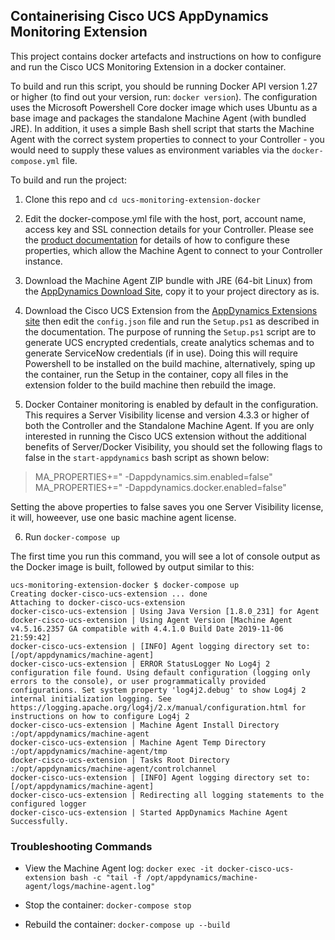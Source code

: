 ## Containerising Cisco UCS AppDynamics Monitoring Extension 

This project contains docker artefacts and instructions on how to configure and run the Cisco UCS Monitoring Extension in a docker container. 

To build and run this script, you should be running Docker API version 1.27 or higher (to find out your version, run: `docker version`). The configuration uses the Microsoft Powershell Core docker image which uses Ubuntu as a base image and packages the standalone Machine Agent (with bundled JRE). In addition, it uses a simple Bash shell script that starts the Machine Agent with the correct system properties to connect to your Controller - you would need to supply these values as environment variables via the `docker-compose.yml` file.

To build and run the project:

1. Clone this repo and `cd ucs-monitoring-extension-docker`

2. Edit the docker-compose.yml file with the host, port, account name, access key and SSL connection details for your Controller. Please see the [product documentation](https://docs.appdynamics.com/display/latest/Standalone+Machine+Agent+Configuration+Properties) for details of how to configure these properties, which allow the Machine Agent to connect to your Controller instance.

3. Download the Machine Agent ZIP bundle with JRE (64-bit Linux) from the [AppDynamics Download Site](https://download.appdynamics.com), copy it to your project directory as is. 

4. Download the Cisco UCS Extension from the [AppDynamics Extensions site](https://www.appdynamics.com/community/exchange/cisco-ucs-monitoring-extension/) then edit the `config.json` file and run the `Setup.ps1`  as described in the documentation. The purpose of running the `Setup.ps1` script are to generate UCS encrypted credentials, create analytics schemas and to generate ServiceNow credentials (if in use).  Doing this will require Powershell to be installed on the build machine, alternatively, sping up the container, run the Setup in the container, copy all files in the extension folder to the build machine then rebuild the image. 

5. Docker Container monitoring is enabled by default in the configuration. This requires a Server Visibility license and version 4.3.3 or higher of both the Controller and the Standalone Machine Agent. If you are only interested in running the Cisco UCS extension without the additional benefits of Server/Docker Visibility, you should set the following flags to false in the `start-appdynamics` bash script as shown below: 

>  MA_PROPERTIES+=" -Dappdynamics.sim.enabled=false"
>  MA_PROPERTIES+=" -Dappdynamics.docker.enabled=false"

 Setting the above properties to false saves you one Server Visibility license, it will, howeever, use one basic machine agent license. 

6. Run `docker-compose up`

The first time you run this command, you will see a lot of console output as the Docker image is built, followed by output similar to this:

```
ucs-monitoring-extension-docker $ docker-compose up
Creating docker-cisco-ucs-extension ... done
Attaching to docker-cisco-ucs-extension
docker-cisco-ucs-extension | Using Java Version [1.8.0_231] for Agent
docker-cisco-ucs-extension | Using Agent Version [Machine Agent v4.5.16.2357 GA compatible with 4.4.1.0 Build Date 2019-11-06 21:59:42]
docker-cisco-ucs-extension | [INFO] Agent logging directory set to: [/opt/appdynamics/machine-agent]
docker-cisco-ucs-extension | ERROR StatusLogger No Log4j 2 configuration file found. Using default configuration (logging only errors to the console), or user programmatically provided configurations. Set system property 'log4j2.debug' to show Log4j 2 internal initialization logging. See https://logging.apache.org/log4j/2.x/manual/configuration.html for instructions on how to configure Log4j 2
docker-cisco-ucs-extension | Machine Agent Install Directory :/opt/appdynamics/machine-agent
docker-cisco-ucs-extension | Machine Agent Temp Directory :/opt/appdynamics/machine-agent/tmp
docker-cisco-ucs-extension | Tasks Root Directory :/opt/appdynamics/machine-agent/controlchannel
docker-cisco-ucs-extension | [INFO] Agent logging directory set to: [/opt/appdynamics/machine-agent]
docker-cisco-ucs-extension | Redirecting all logging statements to the configured logger
docker-cisco-ucs-extension | Started AppDynamics Machine Agent Successfully.
```
### Troubleshooting Commands

- View the Machine Agent log: `docker exec -it docker-cisco-ucs-extension bash -c "tail -f /opt/appdynamics/machine-agent/logs/machine-agent.log"`

- Stop the container: `docker-compose stop`

- Rebuild the container: `docker-compose up --build`
